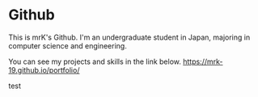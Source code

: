 # Github
This is mrK's Github. I'm an undergraduate student in Japan, majoring in computer science and engineering.

You can see my projects and skills in the link below.
https://mrk-19.github.io/portfolio/

test